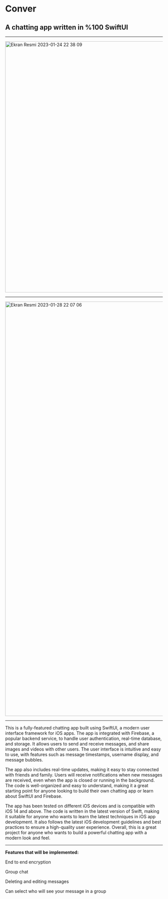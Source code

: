 # Conver

## A chatting app written in %100 SwiftUI


---

<img width="801" alt="Ekran Resmi 2023-01-24 22 38 09" src="https://user-images.githubusercontent.com/48603868/215285794-bf61b632-5bcf-4139-a89a-a0824e1646b0.png">

---

<img width="1322" alt="Ekran Resmi 2023-01-28 22 07 06" src="https://user-images.githubusercontent.com/48603868/215286456-5ccd847c-fa17-4e98-a1de-1b18db166246.png">


---

This is a fully-featured chatting app built using SwiftUI, a modern user interface framework for iOS apps. The app is integrated with Firebase, a popular backend service, to handle user authentication, real-time database, and storage. It allows users to send and receive messages, and share images and videos with other users. The user interface is intuitive and easy to use, with features such as message timestamps, username display, and message bubbles.

The app also includes real-time updates, making it easy to stay connected with friends and family. Users will receive notifications when new messages are received, even when the app is closed or running in the background. The code is well-organized and easy to understand, making it a great starting point for anyone looking to build their own chatting app or learn about SwiftUI and Firebase.

The app has been tested on different iOS devices and is compatible with iOS 14 and above. The code is written in the latest version of Swift, making it suitable for anyone who wants to learn the latest techniques in iOS app development. It also follows the latest iOS development guidelines and best practices to ensure a high-quality user experience. Overall, this is a great project for anyone who wants to build a powerful chatting app with a modern look and feel.

---

**Features that will be implemented:**

End to end encryption

Group chat

Deleting and editing messages

Can select who will see your message in a group
